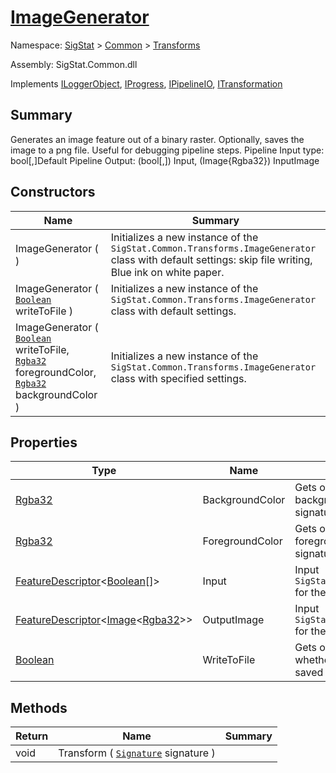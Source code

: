 # [ImageGenerator](./ImageGenerator.md)

Namespace: [SigStat]() > [Common](./../README.md) > [Transforms](./README.md)

Assembly: SigStat.Common.dll

Implements [ILoggerObject](./../ILoggerObject.md), [IProgress](./../Helpers/IProgress.md), [IPipelineIO](./../Pipeline/IPipelineIO.md), [ITransformation](./../ITransformation.md)

## Summary
Generates an image feature out of a binary raster.  Optionally, saves the image to a png file.  Useful for debugging pipeline steps.  <para>Pipeline Input type: bool[,]</para><para>Default Pipeline Output: (bool[,]) Input, (Image{Rgba32}) InputImage</para>

## Constructors

| Name | Summary | 
| --- | --- | 
| ImageGenerator (  ) | Initializes a new instance of the `SigStat.Common.Transforms.ImageGenerator` class with default settings: skip file writing, Blue ink on white paper. | 
| ImageGenerator ( [`Boolean`](https://docs.microsoft.com/en-us/dotnet/api/System.Boolean) writeToFile ) | Initializes a new instance of the `SigStat.Common.Transforms.ImageGenerator` class with default settings. | 
| ImageGenerator ( [`Boolean`](https://docs.microsoft.com/en-us/dotnet/api/System.Boolean) writeToFile, [`Rgba32`](./ImageGenerator.md) foregroundColor, [`Rgba32`](./ImageGenerator.md) backgroundColor ) | Initializes a new instance of the `SigStat.Common.Transforms.ImageGenerator` class with specified settings. | 


## Properties

| Type | Name | Summary | 
| --- | --- | --- | 
| [Rgba32](./ImageGenerator.md) | BackgroundColor | Gets or sets the color of the backgroung used to render the signature | 
| [Rgba32](./ImageGenerator.md) | ForegroundColor | Gets or sets the color of the foreground used to render the signature | 
| [FeatureDescriptor](./../FeatureDescriptor-1.md)\<[Boolean](https://docs.microsoft.com/en-us/dotnet/api/System.Boolean)[]> | Input | Input `SigStat.Common.FeatureDescriptor` for the binary image of a signature | 
| [FeatureDescriptor](./../FeatureDescriptor-1.md)\<[Image](./ImageGenerator.md)\<[Rgba32](./ImageGenerator.md)>> | OutputImage | Input `SigStat.Common.FeatureDescriptor` for the binary image of a signature | 
| [Boolean](https://docs.microsoft.com/en-us/dotnet/api/System.Boolean) | WriteToFile | Gets or sets a value indicating whether the results should be saved to a file or not. | 


## Methods

| Return | Name | Summary | 
| --- | --- | --- | 
| void | Transform ( [`Signature`](./../Signature.md) signature ) |  | 


